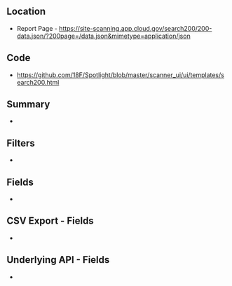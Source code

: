 ## Location

* Report Page - https://site-scanning.app.cloud.gov/search200/200-data.json/?200page=/data.json&mimetype=application/json

## Code 

* https://github.com/18F/Spotlight/blob/master/scanner_ui/ui/templates/search200.html

## Summary 

* 


## Filters

* 


## Fields 

* 

## CSV Export - Fields

* 


## Underlying API - Fields

* 
